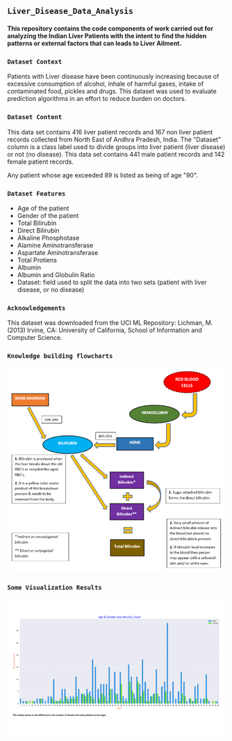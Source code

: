 ## **``Liver_Disease_Data_Analysis``**

#### **This repository contains the code components of work carried out for analyzing the Indian Liver Patients with the intent to find the hidden patterns or external factors that can leads to Liver Ailment.**

### **``Dataset Context``**
Patients with Liver disease have been continuously increasing because of excessive consumption of alcohol, inhale of harmful gases, intake of contaminated food, pickles and drugs. This dataset was used to evaluate prediction algorithms in an effort to reduce burden on doctors.

### **``Dataset Content``**
This data set contains 416 liver patient records and 167 non liver patient records collected from North East of Andhra Pradesh, India. The "Dataset" column is a class label used to divide groups into liver patient (liver disease) or not (no disease). This data set contains 441 male patient records and 142 female patient records.

Any patient whose age exceeded 89 is listed as being of age "90".

### **``Dataset Features``**
- Age of the patient
- Gender of the patient
- Total Bilirubin
- Direct Bilirubin
- Alkaline Phosphotase
- Alamine Aminotransferase
- Aspartate Aminotransferase
- Total Protiens
- Albumin
- Albumin and Globulin Ratio
- Dataset: field used to split the data into two sets (patient with liver disease, or no disease)

### **``Acknowledgements``**
This dataset was downloaded from the UCI ML Repository:
Lichman, M. (2013) Irvine, CA: University of California, School of Information and Computer Science.

### **``Knowledge building flowcharts``**
![Flow_Diag](Knowledge_Doc/Flow_Diagram.PNG)

### **``Some Visualization Results``**
![Vis_Results](Results/Visualization_Results.gif)